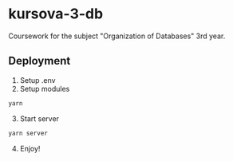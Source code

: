 # kursova-3-db
Coursework for the subject "Organization of Databases" 3rd year.

## Deployment

1. Setup .env
2. Setup modules
```sh
yarn
```
3. Start server
```sh
yarn server
```
4. Enjoy!
